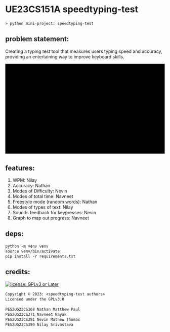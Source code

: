 # UE23CS151A speedtyping-test

``` text
> python mini-project: speedtyping-test
```

## problem statement:

Creating a typing test tool that measures users typing speed and accuracy,
providing an entertaining way to improve keyboard skills.

[![demo](/docs/demo.gif)](/docs/demo.mp4)

## features:

01. WPM: Nilay
02. Accuracy: Nathan
03. Modes of Difficulty: Nevin
04. Modes of total time: Navneet
05. Freestyle mode (random words): Nathan
06. Modes of types of text: Nilay
07. Sounds feedback for keypresses: Nevin
08. Graph to map out progress: Navneet

## deps:

```
python -m venv venv
source venv/bin/activate
pip install -r requirements.txt
```

## credits:

[![license: GPLv3 or Later](https://polarhive.net/assets/badges/gpl-3.svg)](https://www.gnu.org/licenses/gpl-3.0.txt)

```
Copyright © 2023: <speedtyping-test authors>
Licensed under the GPLv3.0

PES2UG23CS368 Nathan Matthew Paul
PES2UG23CS371 Navneet Nayak
PES2UG23CS381 Nevin Mathew Thomas
PES2UG23CS390 Nilay Srivastava
```
